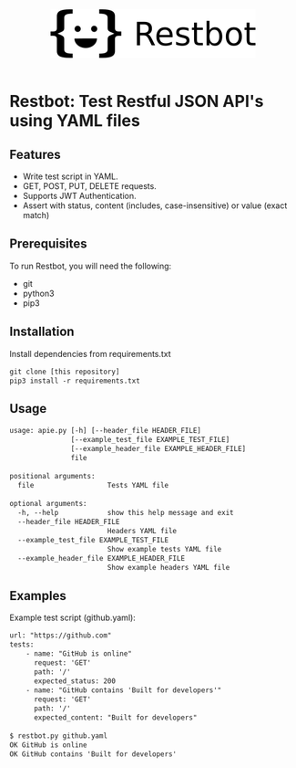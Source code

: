 <div align="center">
  <img src="./docs/assets/logo.png"><br><br>
</div>

# Restbot: Test Restful JSON API's using YAML files

## Features
- Write test script in YAML.
- GET, POST, PUT, DELETE requests.
- Supports JWT Authentication.
- Assert with status, content (includes, case-insensitive) or value (exact match)

## Prerequisites
To run Restbot, you will need the following:
- git
- python3
- pip3

## Installation
Install dependencies from requirements.txt
```
git clone [this repository]
pip3 install -r requirements.txt
```

## Usage
```
usage: apie.py [-h] [--header_file HEADER_FILE]
               [--example_test_file EXAMPLE_TEST_FILE]
               [--example_header_file EXAMPLE_HEADER_FILE]
               file

positional arguments:
  file                  Tests YAML file

optional arguments:
  -h, --help            show this help message and exit
  --header_file HEADER_FILE
                        Headers YAML file
  --example_test_file EXAMPLE_TEST_FILE
                        Show example tests YAML file
  --example_header_file EXAMPLE_HEADER_FILE
                        Show example headers YAML file
```

## Examples
Example test script (github.yaml):
```
url: "https://github.com"
tests:
    - name: "GitHub is online"
      request: 'GET'
      path: '/'
      expected_status: 200
    - name: "GitHub contains 'Built for developers'"
      request: 'GET'
      path: '/'
      expected_content: "Built for developers"

$ restbot.py github.yaml
OK GitHub is online
OK GitHub contains 'Built for developers'
```
